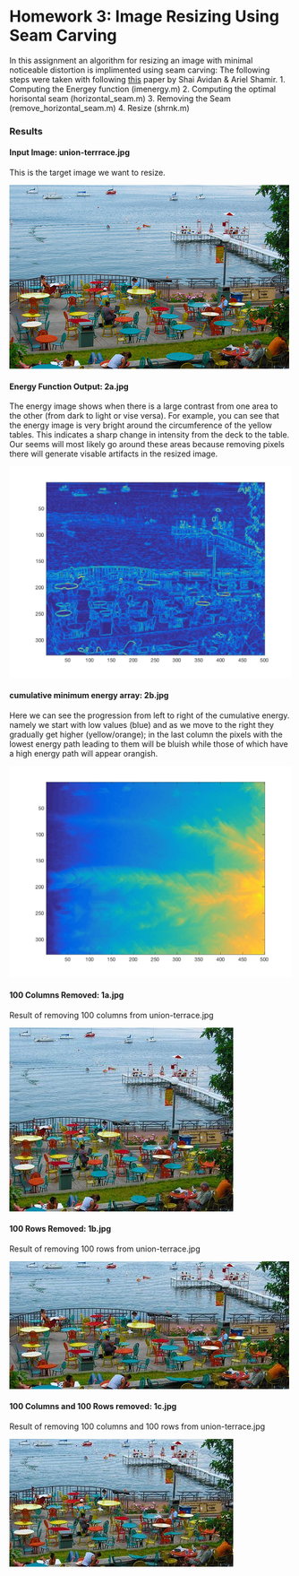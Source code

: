 # Homework 3: Image Resizing Using Seam Carving
In this assignment an algorithm for resizing an image with minimal noticeable distortion is implimented using seam carving:
The following steps were taken with following [this](http://pages.cs.wisc.edu/~dyer/cs534/papers/AvidanShamir2007-SeamCarving.pdf) paper by Shai Avidan & Ariel Shamir.
    1. Computing the Energey function (imenergy.m)
    2. Computing the optimal horisontal seam (horizontal_seam.m)
    3. Removing the Seam (remove_horizontal_seam.m)
    4. Resize (shrnk.m)

### Results
#### Input Image: union-terrrace.jpg
This is the target image we want to resize.

![](union-terrace.jpg)
#### Energy Function Output: 2a.jpg
The energy image shows when there is a large contrast from one area to the other (from dark to light or vise versa). For example, you can see that the energy image is very bright around the circumference of the yellow tables. This indicates a sharp change in intensity from the deck to the table. Our seems will most likely go around these areas because removing pixels there will generate visable artifacts in the resized image.

![](2a.jpg)
#### cumulative minimum energy array: 2b.jpg
Here we can see the progression from left to right of the cumulative energy. namely we start with low values (blue) and as we move to the right they gradually get higher (yellow/orange); in the last column the pixels with the lowest energy path leading to them will be bluish while those of which have a high energy path will appear orangish.

![](2b.jpg) 
#### 100 Columns Removed: 1a.jpg
Result of removing 100 columns from union-terrace.jpg

![](1a.jpg)
#### 100 Rows Removed: 1b.jpg
Result of removing 100 rows from union-terrace.jpg

![](1b.jpg)
#### 100 Columns and 100 Rows removed: 1c.jpg
Result of removing 100 columns and 100 rows from union-terrace.jpg

![](1c.jpg)
